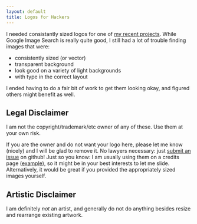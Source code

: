 ```yaml
---
layout: default
title: Logos for Hackers
---
```


I needed consistantly sized logos for one of [my recent projects](http://www.regexplanet.com/).  While Google Image Search is really quite good, I still had a lot of trouble finding images that were:

 * consistently sized (or vector)
 * transparent background
 * look good on a variety of light backgrounds
 * with type in the correct layout

I ended having to do a fair bit of work to get them looking okay, and figured others might benefit as well.

## Legal Disclaimer

I am not the copyright/trademark/etc owner of any of these.  Use them at your own risk.

If you are the owner and do not want your logo here, please let me know (nicely) and I will be glad to remove it.  No lawyers necessary: just [submit an issue](https://github.com/fileformat/hackerlogos/issues/new) on github! Just so you know: I am usually using them on a credits page ([example](http://www.numberplanet.com/support/credits.html)), so it might be in your best interests to let me slide.  Alternatively, it would be great if you provided the appropriately sized images yourself.

## Artistic Disclaimer

I am definitely *not* an artist, and generally do not do anything besides resize and rearrange existing artwork.


